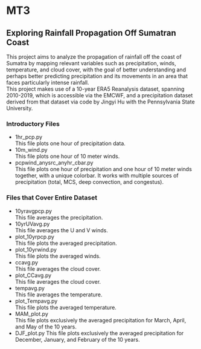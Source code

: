 # MT3
## Exploring Rainfall Propagation Off Sumatran Coast
This project aims to analyze the propagation of rainfall off the coast of Sumatra by mapping relevant variables such as precipitation, winds, temperature, and cloud cover, with the goal of better understanding and perhaps better predicting precipitation and its movements in an area that faces particularly intense rainfall.  
This project makes use of a 10-year ERA5 Reanalysis dataset, spanning 2010-2019, which is accessible via the EMCWF, and a precipitation dataset derived from that dataset via code by Jingyi Hu with the Pennsylvania State University.
### Introductory Files
- 1hr_pcp.py  
This file plots one hour of precipitation data.
- 10m_wind.py  
This file plots one hour of 10 meter winds.
- pcpwind_anysrc_anyhr_cbar.py  
This file plots one hour of precipitation and one hour of 10 meter winds together, with a unique colorbar. It works with multiple sources of precipitation (total, MCS, deep convection, and congestus).

### Files that Cover Entire Dataset
- 10yravgpcp.py  
This file averages the precipitation.
- 10yrUVavg.py  
This file averages the U and V winds.
- plot_10yrpcp.py  
This file plots the averaged precipitation.
- plot_10yrwind.py  
This file plots the averaged winds. 
- ccavg.py  
This file averages the cloud cover.
- plot_CCavg.py  
This file averages the cloud cover.
- tempavg.py  
This file averages the temperature.
- plot_Tempavg.py  
This file plots the averaged temperature.
- MAM_plot.py  
This file plots exclusively the averaged precipitation for March, April, and May of the 10 years.
- DJF_plot.py
This file plots exclusively the averaged precipitation for December, January, and February of the 10 years.
